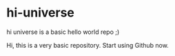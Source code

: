 hi-universe
===========

hi universe is a basic hello world repo ;)

Hi, this is a very basic repository. Start using Github now.
